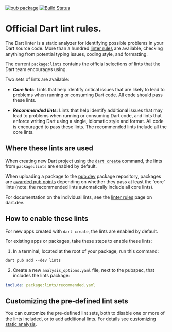 [![pub package](https://img.shields.io/pub/v/lints.svg)](https://pub.dev/packages/lints)
[![Build Status](https://github.com/dart-lang/lints/workflows/validate/badge.svg)](https://github.com/dart-lang/lints/actions?query=branch%3Amain)

# Official Dart lint rules.

The Dart linter is a static analyzer for identifying possible problems in your
Dart source code. More than a hundred [linter rules][rules] are available,
checking anything from potential typing issues, coding style, and formatting.

The current `package:lints` contains the official selections of lints that the
Dart team encourages using.

Two sets of lints are available:

* ***Core lints***: Lints that help identify critical issues that are likely to
lead to problems when running or consuming Dart code. All code should pass these
lints.

* ***Recommended lints***: Lints that help identify additional issues that may
lead to problems when running or consuming Dart code, and lints that enforce
writing Dart using a single, idiomatic style and format. All code is encouraged
to pass these lints. The recommended lints include all the core lints.

## Where these lints are used

When creating new Dart project using the [`dart create`][dart create] command,
the lints from `package:lints` are enabled by default.

When uploading a package to the [pub.dev] package repository, packages are
[awarded pub points][scoring] depending on whether they pass at least the 'core'
lints (note: the recommended lints automatically include all core lints). 

For documentation on the individual lints, see the [linter rules][rules] page on
dart.dev.

## How to enable these lints

For new apps created with `dart create`, the lints are enabled by default.

For existing apps or packages, take these steps to enable these lints:

1. In a terminal, located at the root of your package, run this command:

```terminal
dart pub add --dev lints
```

2. Create a new `analysis_options.yaml` file, next to the pubspec, that includes
the lints package:

```yaml
include: package:lints/recommended.yaml
```

## Customizing the pre-defined lint sets

You can customize the pre-defined lint sets, both to disable one or more of the
lints included, or to add additional lints. For details see [customizing static
analysis].

[dart create]: https://dart.dev/tools/dart-tool
[scoring]: https://pub.dev/help/scoring
[customizing static analysis]: https://dart.dev/guides/language/analysis-options
[rules]: https://dart.dev/tools/linter-rules
[pub.dev]: https://pub.dev
